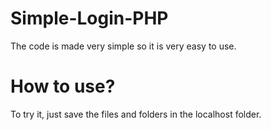 # Simple-Login-PHP
The code is made very simple so it is very easy to use.

# How to use?
To try it, just save the files and folders in the localhost folder.
